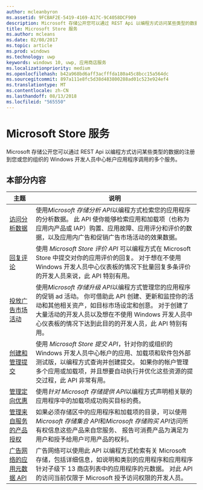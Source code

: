 ```yaml
---
author: mcleanbyron
ms.assetid: 9FCBAF2E-5419-4169-A17C-9C4058DCF909
description: Microsoft 存储公开您可以通过 REST Api 以编程方式访问某些类型的数据应用程序注册到您或您的组织的呼叫的多个服务 ' s Windows 开发人员中心帐户。
title: Microsoft Store 服务
ms.author: mcleans
ms.date: 02/08/2017
ms.topic: article
ms.prod: windows
ms.technology: uwp
keywords: windows 10, uwp, 应用商店服务
ms.localizationpriority: medium
ms.openlocfilehash: b42a968bd6aff3acfffda180a45c8bcc15a564dc
ms.sourcegitcommit: 897a111e8fc5d38d483800288ad01c523e924ef4
ms.translationtype: MT
ms.contentlocale: zh-CN
ms.lasthandoff: 08/13/2018
ms.locfileid: "565550"
---
```

# <a name="microsoft-store-services"></a>Microsoft Store 服务

Microsoft 存储公开您可以通过 REST Api 以编程方式访问某些类型的数据的注册到您或您的组织的 Windows 开发人员中心帐户应用程序调用的多个服务。

## <a name="in-this-section"></a>本部分内容


| 主题            | 说明                 |
|------------------|-----------------------------|
| [访问分析数据](access-analytics-data-using-windows-store-services.md) | 使用*Microsoft 存储分析 API*以编程方式检索您的应用程序的分析数据。 此 API 使你能够检索应用和加载项（也称为应用内产品或 IAP）购置、应用故障、应用评分和评价的数据，以及应用内广告和促销广告市场活动的效果数据。 |
| [回复评论](respond-to-reviews-using-windows-store-services.md) | 使用 *Microsoft Store 评价 API* 可以编程方式在 Microsoft Store 中提交对你的应用评价的回复。 对于想在不使用 Windows 开发人员中心仪表板的情况下批量回复多条评价的开发人员来说，此 API 特别有用。  |
| [投放广告市场活动](run-ad-campaigns-using-windows-store-services.md) | 使用*Microsoft 存储升级 API*以编程方式管理您的应用程序的促销 ad 活动。 你可借助此 API 创建、更新和监控你的活动和其他相关资产，如目标市场设定和创意。 对于创建了大量活动的开发人员以及想在不使用 Windows 开发人员中心仪表板的情况下达到此目的的开发人员，此 API 特别有用。 |
| [创建和管理提交](create-and-manage-submissions-using-windows-store-services.md) | 使用 *Microsoft Store 提交 API*，针对你的或组织的 Windows 开发人员中心帐户的应用、加载项和软件包外部测试版，以编程方式查询并创建提交。 如果你的帐户管理多个应用或加载项，并且想要自动执行并优化这些资源的提交过程，此 API 非常有用。 |
| [管理定向优惠 ](manage-targeted-offers-using-windows-store-services.md) | 使用*针对 Microsoft 存储提供 API*以编程方式声明相关联的应用程序中的加载项成功购买目标的费。 |
| [管理来自服务的产品授权](view-and-grant-products-from-a-service.md)  | 如果必须存储区中的应用程序和加载项的目录，可以使用*Microsoft 存储集合 API*和*Microsoft 存储购买 API*访问所有权信息这些产品来自您服务、 报告可消费产品为满足为用户和授予给用户可用产品的权利。  |
| [广告网络的应用元数据 API](app-metadata-api-for-advertising-networks.md)  | 广告网络可以使用此 API 以编程方式检索有关 Microsoft 存储，包括详细信息，如说明和类别的应用程序和应用程序针对子级下 13 商店列表中的应用程序的元数据。 对此 API 的访问当前仅限于 Microsoft 授予访问权限的开发人员。  |
